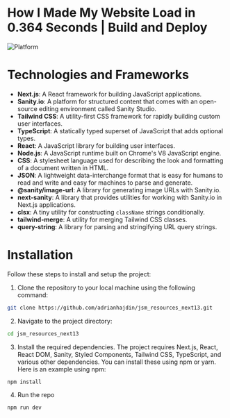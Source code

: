 # How I Made My Website Load in 0.364 Seconds | Build and Deploy

![Platform](https://i.ibb.co/Cmc2FhW/Thumbnail-11.png)

# Technologies and Frameworks

- **Next.js**: A React framework for building JavaScript applications.
- **Sanity.io**: A platform for structured content that comes with an open-source editing environment called Sanity Studio.
- **Tailwind CSS**: A utility-first CSS framework for rapidly building custom user interfaces.
- **TypeScript**: A statically typed superset of JavaScript that adds optional types.
- **React**: A JavaScript library for building user interfaces.
- **Node.js**: A JavaScript runtime built on Chrome's V8 JavaScript engine.
- **CSS**: A stylesheet language used for describing the look and formatting of a document written in HTML.
- **JSON**: A lightweight data-interchange format that is easy for humans to read and write and easy for machines to parse and generate.
- **@sanity/image-url**: A library for generating image URLs with Sanity.io.
- **next-sanity**: A library that provides utilities for working with Sanity.io in Next.js applications.
- **clsx**: A tiny utility for constructing `className` strings conditionally.
- **tailwind-merge**: A utility for merging Tailwind CSS classes.
- **query-string**: A library for parsing and stringifying URL query strings.

# Installation

Follow these steps to install and setup the project:

1. Clone the repository to your local machine using the following command:

```bash
git clone https://github.com/adrianhajdin/jsm_resources_next13.git
```

2. Navigate to the project directory:

```bash
cd jsm_resources_next13
```

3. Install the required dependencies. The project requires Next.js, React, React DOM, Sanity, Styled Components, Tailwind CSS, TypeScript, and various other dependencies. You can install these using npm or yarn. Here is an example using npm:

```bash
npm install
```

4. Run the repo

```bash
npm run dev
```
